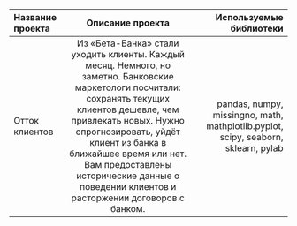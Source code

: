 | Название проекта | Описание проекта | Используемые библиотеки |
| :---         |     :---:      |          ---: |
| Отток клиентов   |Из «Бета-Банка» стали уходить клиенты. Каждый месяц. Немного, но заметно. Банковские маркетологи посчитали: сохранять текущих клиентов дешевле, чем привлекать новых. Нужно спрогнозировать, уйдёт клиент из банка в ближайшее время или нет. Вам предоставлены исторические данные о поведении клиентов и расторжении договоров с банком.  | pandas, numpy, missingno, math, mathplotlib.pyplot, scipy, seaborn, sklearn, pylab  |
